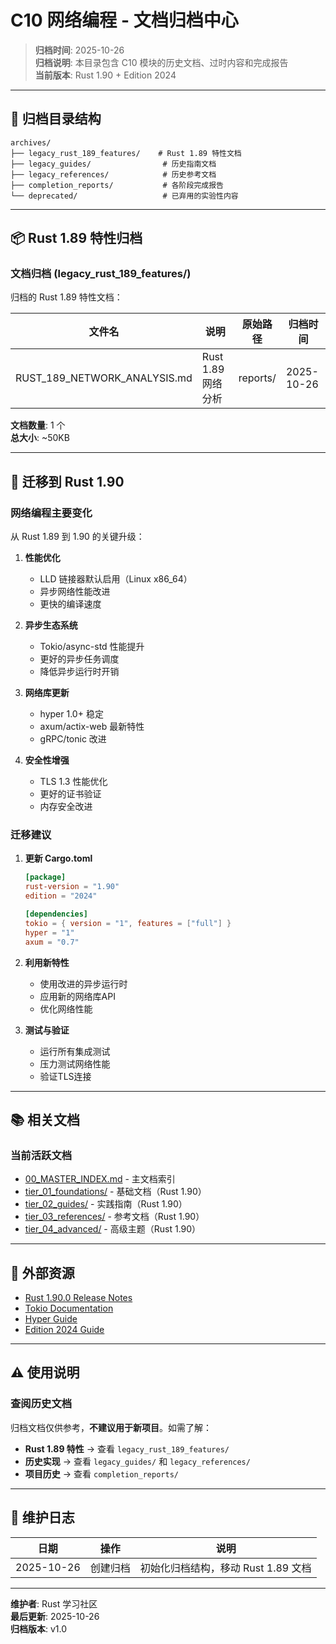 # C10 网络编程 - 文档归档中心

> **归档时间**: 2025-10-26  
> **归档说明**: 本目录包含 C10 模块的历史文档、过时内容和完成报告  
> **当前版本**: Rust 1.90 + Edition 2024

---

## 📁 归档目录结构

```
archives/
├── legacy_rust_189_features/    # Rust 1.89 特性文档
├── legacy_guides/                # 历史指南文档
├── legacy_references/            # 历史参考文档
├── completion_reports/           # 各阶段完成报告
└── deprecated/                   # 已弃用的实验性内容
```

---

## 📦 Rust 1.89 特性归档

### 文档归档 (legacy_rust_189_features/)

归档的 Rust 1.89 特性文档：

| 文件名 | 说明 | 原始路径 | 归档时间 |
|--------|------|----------|----------|
| RUST_189_NETWORK_ANALYSIS.md | Rust 1.89 网络分析 | reports/ | 2025-10-26 |

**文档数量**: 1 个  
**总大小**: ~50KB

---

## 🎯 迁移到 Rust 1.90

### 网络编程主要变化

从 Rust 1.89 到 1.90 的关键升级：

1. **性能优化**
   - LLD 链接器默认启用（Linux x86_64）
   - 异步网络性能改进
   - 更快的编译速度

2. **异步生态系统**
   - Tokio/async-std 性能提升
   - 更好的异步任务调度
   - 降低异步运行时开销

3. **网络库更新**
   - hyper 1.0+ 稳定
   - axum/actix-web 最新特性
   - gRPC/tonic 改进

4. **安全性增强**
   - TLS 1.3 性能优化
   - 更好的证书验证
   - 内存安全改进

### 迁移建议

1. **更新 Cargo.toml**
   ```toml
   [package]
   rust-version = "1.90"
   edition = "2024"
   
   [dependencies]
   tokio = { version = "1", features = ["full"] }
   hyper = "1"
   axum = "0.7"
   ```

2. **利用新特性**
   - 使用改进的异步运行时
   - 应用新的网络库API
   - 优化网络性能

3. **测试与验证**
   - 运行所有集成测试
   - 压力测试网络性能
   - 验证TLS连接

---

## 📚 相关文档

### 当前活跃文档

- [00_MASTER_INDEX.md](../00_MASTER_INDEX.md) - 主文档索引
- [tier_01_foundations/](../tier_01_foundations/) - 基础文档（Rust 1.90）
- [tier_02_guides/](../tier_02_guides/) - 实践指南（Rust 1.90）
- [tier_03_references/](../tier_03_references/) - 参考文档（Rust 1.90）
- [tier_04_advanced/](../tier_04_advanced/) - 高级主题（Rust 1.90）

---

## 🔗 外部资源

- [Rust 1.90.0 Release Notes](https://blog.rust-lang.org/2025/09/18/Rust-1.90.0/)
- [Tokio Documentation](https://tokio.rs/)
- [Hyper Guide](https://hyper.rs/)
- [Edition 2024 Guide](https://doc.rust-lang.org/edition-guide/)

---

## ⚠️ 使用说明

### 查阅历史文档

归档文档仅供参考，**不建议用于新项目**。如需了解：

- **Rust 1.89 特性** → 查看 `legacy_rust_189_features/`
- **历史实现** → 查看 `legacy_guides/` 和 `legacy_references/`
- **项目历史** → 查看 `completion_reports/`

---

## 📝 维护日志

| 日期 | 操作 | 说明 |
|------|------|------|
| 2025-10-26 | 创建归档 | 初始化归档结构，移动 Rust 1.89 文档 |

---

**维护者**: Rust 学习社区  
**最后更新**: 2025-10-26  
**归档版本**: v1.0
